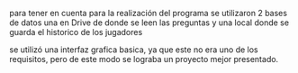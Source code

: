para tener en cuenta para la realización del programa se utilizaron 2 bases de datos una en Drive de donde se leen las preguntas y una local donde se guarda el historico de los jugadores

se utilizó una interfaz grafica basica, ya que este no era uno de los requisitos, pero de este modo se lograba un proyecto mejor presentado.